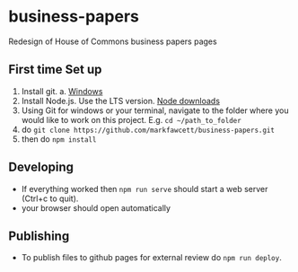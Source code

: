 # business-papers
Redesign of House of Commons business papers pages

## First time Set up

1. Install git.
    a. [Windows](https://git-scm.com/download)
2. Install Node.js. Use the LTS version. [Node downloads](https://nodejs.org/en/download/)
3. Using Git for windows or your terminal, navigate to the folder where you would like to work on this project. E.g. `cd ~/path_to_folder`
4. do `git clone https://github.com/markfawcett/business-papers.git`
5. then do `npm install`


## Developing
* If everything worked then `npm run serve` should start a web server (Ctrl+c to quit).
* your browser should open automatically


## Publishing
* To publish files to github pages for external review do `npm run deploy`.

